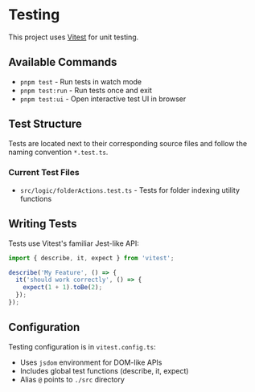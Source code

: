 # Testing

This project uses [Vitest](https://vitest.dev/) for unit testing.

## Available Commands

- `pnpm test` - Run tests in watch mode
- `pnpm test:run` - Run tests once and exit  
- `pnpm test:ui` - Open interactive test UI in browser

## Test Structure

Tests are located next to their corresponding source files and follow the naming convention `*.test.ts`.

### Current Test Files

- `src/logic/folderActions.test.ts` - Tests for folder indexing utility functions

## Writing Tests

Tests use Vitest's familiar Jest-like API:

```typescript
import { describe, it, expect } from 'vitest';

describe('My Feature', () => {
  it('should work correctly', () => {
    expect(1 + 1).toBe(2);
  });
});
```

## Configuration

Testing configuration is in `vitest.config.ts`:
- Uses `jsdom` environment for DOM-like APIs
- Includes global test functions (describe, it, expect)
- Alias `@` points to `./src` directory

